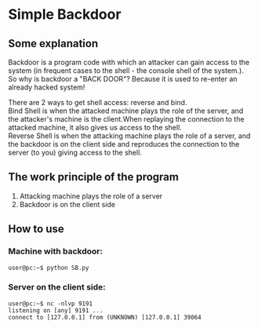# Simple Backdoor

## Some explanation
Backdoor is a program code with which an attacker can gain access to the system (in frequent cases to the shell - the console shell of the system.).  
So why is backdoor a "BACK DOOR"? Because it is used to re-enter an already hacked system!  
  
There are 2 ways to get shell access: reverse and bind.  
Bind Shell is when the attacked machine plays the role of the server, and the attacker's machine is the client.When replaying the connection to the attacked machine, it also gives us access to the shell.  
Reverse Shell is when the attacking machine plays the role of a server, and the backdoor is on the client side and reproduces the connection to the server (to you) giving access to the shell.

## The work principle of the program
1. Attacking machine plays the role of a server
2. Backdoor is on the client side

## How to use
### Machine with backdoor:
```console
user@pc:~$ python SB.py

```
### Server on the client side:
```console
user@pc:~$ nc -nlvp 9191
listening on [any] 9191 ...
connect to [127.0.0.1] from (UNKNOWN) [127.0.0.1] 39064
```
